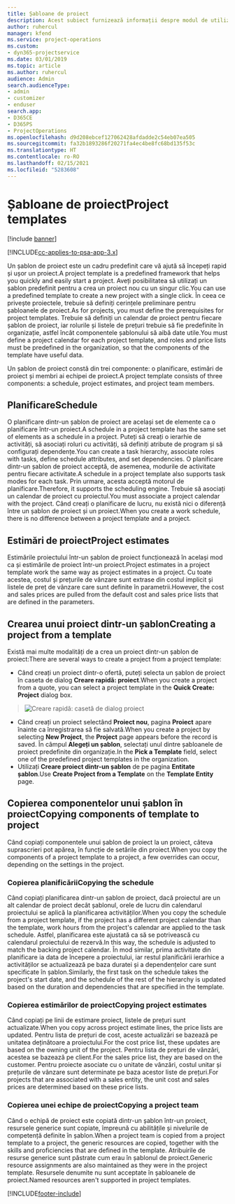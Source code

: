 ```yaml
---
title: Șabloane de proiect
description: Acest subiect furnizează informații despre modul de utilizare a șabloanelor de proiect pentru configurarea rapidă a proiectului.
author: ruhercul
manager: kfend
ms.service: project-operations
ms.custom:
- dyn365-projectservice
ms.date: 03/01/2019
ms.topic: article
ms.author: ruhercul
audience: Admin
search.audienceType:
- admin
- customizer
- enduser
search.app:
- D365CE
- D365PS
- ProjectOperations
ms.openlocfilehash: d9d208ebcef127062428afdadde2c54eb07ea505
ms.sourcegitcommit: fa32b1893286f20271fa4ec4be8fc68bd135f53c
ms.translationtype: HT
ms.contentlocale: ro-RO
ms.lasthandoff: 02/15/2021
ms.locfileid: "5283608"
---
```

# <a name="project-templates"></a><span data-ttu-id="0c367-103">Șabloane de proiect</span><span class="sxs-lookup"><span data-stu-id="0c367-103">Project templates</span></span> 

[!include [banner](../includes/psa-now-project-operations.md)]

[!INCLUDE[cc-applies-to-psa-app-3.x](../includes/cc-applies-to-psa-app-3x.md)]

<span data-ttu-id="0c367-104">Un șablon de proiect este un cadru predefinit care vă ajută să începeți rapid și ușor un proiect.</span><span class="sxs-lookup"><span data-stu-id="0c367-104">A project template is a predefined framework that helps you quickly and easily start a project.</span></span> <span data-ttu-id="0c367-105">Aveți posibilitatea să utilizați un șablon predefinit pentru a crea un proiect nou cu un singur clic.</span><span class="sxs-lookup"><span data-stu-id="0c367-105">You can use a predefined template to create a new project with a single click.</span></span> <span data-ttu-id="0c367-106">În ceea ce privește proiectele, trebuie să definiți cerințele preliminare pentru șabloanele de proiect.</span><span class="sxs-lookup"><span data-stu-id="0c367-106">As for projects, you must define the prerequisites for project templates.</span></span> <span data-ttu-id="0c367-107">Trebuie să definiți un calendar de proiect pentru fiecare șablon de proiect, iar rolurile și listele de prețuri trebuie să fie predefinite în organizație, astfel încât componentele șablonului să aibă date utile.</span><span class="sxs-lookup"><span data-stu-id="0c367-107">You must define a project calendar for each project template, and roles and price lists must be predefined in the organization, so that the components of the template have useful data.</span></span>

<span data-ttu-id="0c367-108">Un șablon de proiect constă din trei componente: o planificare, estimări de proiect și membri ai echipei de proiect.</span><span class="sxs-lookup"><span data-stu-id="0c367-108">A project template consists of three components: a schedule, project estimates, and project team members.</span></span>

## <a name="schedule"></a><span data-ttu-id="0c367-109">Planificare</span><span class="sxs-lookup"><span data-stu-id="0c367-109">Schedule</span></span>

<span data-ttu-id="0c367-110">O planificare dintr-un șablon de proiect are același set de elemente ca o planificare într-un proiect.</span><span class="sxs-lookup"><span data-stu-id="0c367-110">A schedule in a project template has the same set of elements as a schedule in a project.</span></span> <span data-ttu-id="0c367-111">Puteți să creați o ierarhie de activități, să asociați roluri cu activități, să definiți atribute de program și să configurați dependențe.</span><span class="sxs-lookup"><span data-stu-id="0c367-111">You can create a task hierarchy, associate roles with tasks, define schedule attributes, and set dependencies.</span></span> <span data-ttu-id="0c367-112">O planificare dintr-un șablon de proiect acceptă, de asemenea, modurile de activitate pentru fiecare activitate.</span><span class="sxs-lookup"><span data-stu-id="0c367-112">A schedule in a project template also supports task modes for each task.</span></span> <span data-ttu-id="0c367-113">Prin urmare, acesta acceptă motorul de planificare.</span><span class="sxs-lookup"><span data-stu-id="0c367-113">Therefore, it supports the scheduling engine.</span></span> <span data-ttu-id="0c367-114">Trebuie să asociați un calendar de proiect cu proiectul.</span><span class="sxs-lookup"><span data-stu-id="0c367-114">You must associate a project calendar with the project.</span></span> <span data-ttu-id="0c367-115">Când creați o planificare de lucru, nu există nici o diferență între un șablon de proiect și un proiect.</span><span class="sxs-lookup"><span data-stu-id="0c367-115">When you create a work schedule, there is no difference between a project template and a project.</span></span>

## <a name="project-estimates"></a><span data-ttu-id="0c367-116">Estimări de proiect</span><span class="sxs-lookup"><span data-stu-id="0c367-116">Project estimates</span></span>

<span data-ttu-id="0c367-117">Estimările proiectului într-un șablon de proiect funcționează în același mod ca și estimările de proiect într-un proiect.</span><span class="sxs-lookup"><span data-stu-id="0c367-117">Project estimates in a project template work the same way as project estimates in a project.</span></span> <span data-ttu-id="0c367-118">Cu toate acestea, costul și prețurile de vânzare sunt extrase din costul implicit și listele de preț de vânzare care sunt definite în parametrii.</span><span class="sxs-lookup"><span data-stu-id="0c367-118">However, the cost and sales prices are pulled from the default cost and sales price lists that are defined in the parameters.</span></span>

## <a name="creating-a-project-from-a-template"></a><span data-ttu-id="0c367-119">Crearea unui proiect dintr-un șablon</span><span class="sxs-lookup"><span data-stu-id="0c367-119">Creating a project from a template</span></span>
 
<span data-ttu-id="0c367-120">Există mai multe modalități de a crea un proiect dintr-un șablon de proiect:</span><span class="sxs-lookup"><span data-stu-id="0c367-120">There are several ways to create a project from a project template:</span></span>

- <span data-ttu-id="0c367-121">Când creați un proiect dintr-o ofertă, puteți selecta un șablon de proiect în caseta de dialog **Creare rapidă: proiect**.</span><span class="sxs-lookup"><span data-stu-id="0c367-121">When you create a project from a quote, you can select a project template in the **Quick Create: Project** dialog box.</span></span>

> ![Creare rapidă: casetă de dialog proiect](media/project-11.png)

- <span data-ttu-id="0c367-123">Când creați un proiect selectând **Proiect nou**, pagina **Proiect** apare înainte ca înregistrarea să fie salvată.</span><span class="sxs-lookup"><span data-stu-id="0c367-123">When you create a project by selecting **New Project**, the **Project** page appears before the record is saved.</span></span> <span data-ttu-id="0c367-124">În câmpul **Alegeți un șablon**, selectați unul dintre șabloanele de proiect predefinite din organizație.</span><span class="sxs-lookup"><span data-stu-id="0c367-124">In the **Pick a Template** field, select one of the predefined project templates in the organization.</span></span>
- <span data-ttu-id="0c367-125">Utilizați **Creare proiect dintr-un șablon** de pe pagina **Entitate șablon**.</span><span class="sxs-lookup"><span data-stu-id="0c367-125">Use **Create Project from a Template** on the **Template Entity** page.</span></span>

## <a name="copying-components-of-template-to-project"></a><span data-ttu-id="0c367-126">Copierea componentelor unui șablon în proiect</span><span class="sxs-lookup"><span data-stu-id="0c367-126">Copying components of template to project</span></span>

<span data-ttu-id="0c367-127">Când copiați componentele unui șablon de proiect la un proiect, câteva suprascrieri pot apărea, în funcție de setările din proiect.</span><span class="sxs-lookup"><span data-stu-id="0c367-127">When you copy the components of a project template to a project, a few overrides can occur, depending on the settings in the project.</span></span>

### <a name="copying-the-schedule"></a><span data-ttu-id="0c367-128">Copierea planificării</span><span class="sxs-lookup"><span data-stu-id="0c367-128">Copying the schedule</span></span>

<span data-ttu-id="0c367-129">Când copiați planificarea dintr-un șablon de proiect, dacă proiectul are un alt calendar de proiect decât șablonul, orele de lucru din calendarul proiectului se aplică la planificarea activităților.</span><span class="sxs-lookup"><span data-stu-id="0c367-129">When you copy the schedule from a project template, if the project has a different project calendar than the template, work hours from the project's calendar are applied to the task schedule.</span></span> <span data-ttu-id="0c367-130">Astfel, planificarea este ajustată ca să se potrivească cu calendarul proiectului de rezervă.</span><span class="sxs-lookup"><span data-stu-id="0c367-130">In this way, the schedule is adjusted to match the backing project calendar.</span></span> <span data-ttu-id="0c367-131">În mod similar, prima activitate din planificare ia data de începere a proiectului, iar restul planificării ierarhice a activităților se actualizează pe baza duratei și a dependențelor care sunt specificate în șablon.</span><span class="sxs-lookup"><span data-stu-id="0c367-131">Similarly, the first task on the schedule takes the project's start date, and the schedule of the rest of the hierarchy is updated based on the duration and dependencies that are specified in the template.</span></span> 

### <a name="copying-project-estimates"></a><span data-ttu-id="0c367-132">Copierea estimărilor de proiect</span><span class="sxs-lookup"><span data-stu-id="0c367-132">Copying project estimates</span></span> 

<span data-ttu-id="0c367-133">Când copiați pe linii de estimare proiect, listele de prețuri sunt actualizate.</span><span class="sxs-lookup"><span data-stu-id="0c367-133">When you copy across project estimate lines, the price lists are updated.</span></span> <span data-ttu-id="0c367-134">Pentru lista de prețuri de cost, aceste actualizări se bazează pe unitatea deținătoare a proiectului.</span><span class="sxs-lookup"><span data-stu-id="0c367-134">For the cost price list, these updates are based on the owning unit of the project.</span></span> <span data-ttu-id="0c367-135">Pentru lista de prețuri de vânzări, acestea se bazează pe client.</span><span class="sxs-lookup"><span data-stu-id="0c367-135">For the sales price list, they are based on the customer.</span></span> <span data-ttu-id="0c367-136">Pentru proiecte asociate cu o unitate de vânzări, costul unitar și prețurile de vânzare sunt determinate pe baza acestor liste de prețuri.</span><span class="sxs-lookup"><span data-stu-id="0c367-136">For projects that are associated with a sales entity, the unit cost and sales prices are determined based on these price lists.</span></span>

### <a name="copying-a-project-team"></a><span data-ttu-id="0c367-137">Copierea unei echipe de proiect</span><span class="sxs-lookup"><span data-stu-id="0c367-137">Copying a project team</span></span>

<span data-ttu-id="0c367-138">Când o echipă de proiect este copiată dintr-un șablon într-un proiect, resursele generice sunt copiate, împreună cu abilitățile și nivelurile de competență definite în șablon.</span><span class="sxs-lookup"><span data-stu-id="0c367-138">When a project team is copied from a project template to a project, the generic resources are copied, together with the skills and proficiencies that are defined in the template.</span></span> <span data-ttu-id="0c367-139">Atribuirile de resurse generice sunt păstrate cum erau în șablonul de proiect.</span><span class="sxs-lookup"><span data-stu-id="0c367-139">Generic resource assignments are also maintained as they were in the project template.</span></span> <span data-ttu-id="0c367-140">Resursele denumite nu sunt acceptate în șabloanele de proiect.</span><span class="sxs-lookup"><span data-stu-id="0c367-140">Named resources aren't supported in project templates.</span></span>


[!INCLUDE[footer-include](../includes/footer-banner.md)]